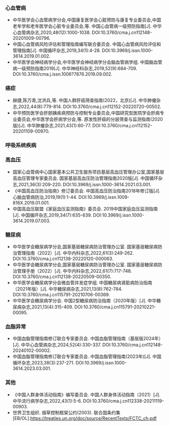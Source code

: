 ### 心血管病
- 中华医学会心血管病学分会,中国康复医学会心脏预防与康复专业委员会,中国老年学和老年医学会心脏专业委员会,等. 中国心血管病一级预防指南[J]. 中华心血管病杂志,2020,48(12):1000-1038. DOI:10.3760/cma.j.cn112148-20201009-00796.
- 中国心血管病风险评估和管理指南编写联合委员会. 中国心血管病风险评估和管理指南[J]. 中国循环杂志,2019,34(1):4-28. DOI:10.3969/j.issn.1000-3614.2019.01.002.
- 中华医学会神经病学分会,中华医学会神经病学分会脑血管病学组. 中国脑血管病一级预防指南2019[J]. 中华神经科杂志,2019,52(9):684-709. DOI:10.3760/cma.j.issn.1006?7876.2019.09.002.

### 癌症
- 赫捷,陈万青,沈洪兵,等. 中国人群肝癌筛查指南(2022，北京)[J]. 中华肿瘤杂志,2022,44(8):779-814. DOI:10.3760/cma.j.cn112152-20220720-00502.
- 中华预防医学会肝胆胰疾病预防与控制专业委员会,中国研究型医院学会肝病专业委员会,中华医学会肝病学分会,等. 原发性肝癌的分层筛查与监测指南(2020版)[J]. 中华肿瘤杂志,2021,43(1):60-77. DOI:10.3760/cma.j.cn112152-20201109-00970.

### 呼吸系统疾病

### 高血压
- 国家心血管病中心国家基本公共卫生服务项目基层高血压管理办公室,国家基层高血压管理专家委员会. 国家基层高血压防治管理指南2020版[J]. 中国循环杂志,2021,36(3):209-220. DOI:10.3969/j.issn.1000-3614.2021.03.001.
- 《中国高血压防治指南》修订委员会. 中国高血压防治指南2018年修订版[J]. 心脑血管病防治,2019,19(1):1-44. DOI:10.3969/j.issn.1009-816X.2019.01.001.
- 中国高血压联盟《家庭血压监测指南》委员会. 2019中国家庭血压监测指南[J]. 中国循环杂志,2019,34(7):635-639. DOI:10.3969/j.issn.1000-3614.2019.07.003.

### 糖尿病
- 中华医学会糖尿病学分会,国家基层糖尿病防治管理办公室. 国家基层糖尿病防治管理指南（2022）[J]. 中华内科杂志,2022,61(3):249-262. DOI:10.3760/cma.j.cn112138-20220120-000063.
- 中华医学会糖尿病学分会,国家基层糖尿病防治管理办公室. 国家基层糖尿病防治管理手册（2022）[J]. 中华内科杂志,2022,61(7):717-748. DOI:10.3760/cma.j.cn112138-20220509-00350.
- 中华医学会糖尿病学分会微血管并发症学组. 中国糖尿病肾脏病防治指南（2021年版）[J]. 中华糖尿病杂志,2021,13(8):762-784. DOI:10.3760/cma.j.cn115791-20210706-00369.
- 中华医学会糖尿病学分会. 中国2型糖尿病防治指南（2020年版）[J]. 中华糖尿病杂志,2021,13(4):315-409. DOI:10.3760/cma.j.cn115791-20210221-00095.

### 血脂异常
- 中国血脂管理指南修订联合专家委员会. 中国血脂管理指南（基层版2024年）[J]. 中华心血管病杂志,2024,52(4):330-337. DOI:10.3760/cma.j.cn112148-20240102-00002.
- 中国血脂管理指南修订联合专家委员会. 中国血脂管理指南(2023年)[J]. 中国循环杂志,2023,38(3):237-271. DOI:10.3969/j.issn.1000-3614.2023.03.001. 

### 其他
- 《中国人群身体活动指南》编写委员会. 中国人群身体活动指南（2021）[J]. 中华流行病学杂志,2022,43(1):5-6. DOI:10.3760/cma.j.cn112338-20211119-00903.
- 世界卫生组织. 烟草控制框架公约(2003). 联合国条约集[EB/OL].https://treaties.un.org/doc/source/RecentTexts/FCTC_ch.pdf
